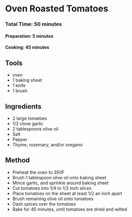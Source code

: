 # Oven Roasted Tomatoes

### Total Time: 50 minutes
#### Preparation: 5 minutes
#### Cooking: 45 minutes

## Tools

* oven
* 1 baking sheet
* 1 knife
* 1 brush

## Ingredients

* 2 large tomatoes
* 1/2 clove garlic
* 2 tablespoons olive oil
* Salt
* Pepper
* Thyme, rosemary, and/or oregano

## Method

* Preheat the oven to 350F
* Brush 1 tablespoon olive oil onto baking sheet
* Mince garlic, and sprinkle around baking sheet
* Cut tomatoes into 1/4 to 1/2 inch slices
* Place tomatoes on the sheet at least 1/2 an inch apart
* Brush remaining olive oil onto tomatoes
* Dash spices over the tomatoes
* Bake for 45 minutes, until tomatoes are dried and wilted

